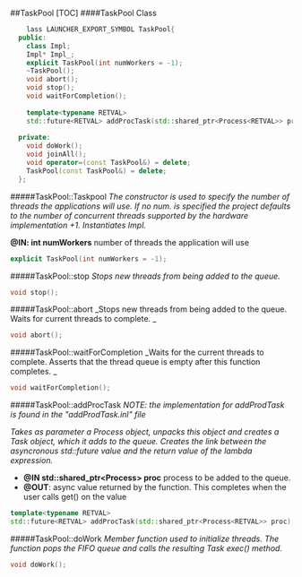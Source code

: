 ##TaskPool
[TOC]
####TaskPool Class

~~~cpp
	lass LAUNCHER_EXPORT_SYMBOL TaskPool{
  public:
    class Impl;
    Impl* Impl_;
    explicit TaskPool(int numWorkers = -1);
    ~TaskPool();
    void abort();
    void stop();  
    void waitForCompletion();
 
    template<typename RETVAL>
    std::future<RETVAL> addProcTask(std::shared_ptr<Process<RETVAL>> proc);
   
  private:
    void doWork();
    void joinAll();
    void operator=(const TaskPool&) = delete;
    TaskPool(const TaskPool&) = delete;
  };
~~~

#####TaskPool::Taskpool
_The constructor is used to specify the number of threads the applications will use. If no num. is specified the project defaults to the number of concurrent threads supported by the hardware implementation +1. Instantiates Impl._

**@IN: int numWorkers** number of threads the application will use
~~~cpp
explicit TaskPool(int numWorkers = -1);
~~~

#####TaskPool::stop
_Stops new threads from being added to the queue._
~~~cpp
void stop();  
~~~

#####TaskPool::abort
_Stops new threads from being added to the queue. Waits for current threads to complete. _
~~~cpp
void abort();
~~~

#####TaskPool::waitForCompletion
_Waits for the current threads to complete. Asserts that the thread queue is empty after this function completes. _
~~~cpp
void waitForCompletion();
~~~

#####TaskPool::addProcTask
_*NOTE:* the implementation for addProdTask is found in the  "addProdTask.inl" file_

_Takes as parameter a Process object, unpacks this object and creates a Task object, which it adds to the queue. Creates the link between the asyncronous std::future value and the return value of the lambda expression._

* **@IN std::shared_ptr<Process<RETVAL>> proc** process to be added to the queue. 
* **@OUT**: async value returned by the function. This completes when the user calls get() on the value

~~~cpp
template<typename RETVAL>
std::future<RETVAL> addProcTask(std::shared_ptr<Process<RETVAL>> proc);
~~~

#####TaskPool::doWork
_Member function used to initialize threads. The function pops the FIFO queue and calls the resulting Task exec() method._
~~~cpp
void doWork();
~~~